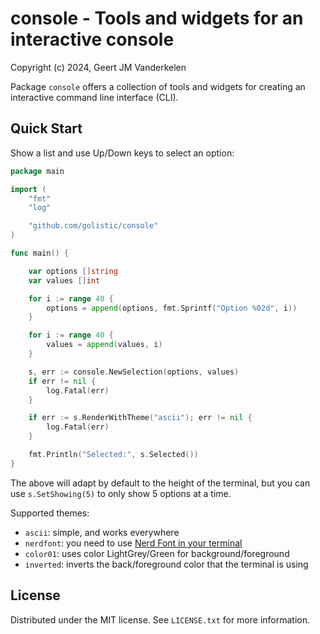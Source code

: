 console - Tools and widgets for an interactive console
======================================================

Copyright (c) 2024, Geert JM Vanderkelen

Package `console` offers a collection of tools and widgets for creating an interactive
command line interface (CLI).

Quick Start
-----------

Show a list and use Up/Down keys to select an option:

```go
package main

import (
	"fmt"
	"log"

	"github.com/golistic/console"
)

func main() {

	var options []string
	var values []int

	for i := range 40 {
		options = append(options, fmt.Sprintf("Option %02d", i))
	}

	for i := range 40 {
		values = append(values, i)
	}

	s, err := console.NewSelection(options, values)
	if err != nil {
		log.Fatal(err)
	}

	if err := s.RenderWithTheme("ascii"); err != nil {
		log.Fatal(err)
	}

	fmt.Println("Selected:", s.Selected())
}
```

The above will adapt by default to the height of the terminal, but you can use `s.SetShowing(5)` to only show
5 options at a time.

Supported themes:
- `ascii`: simple, and works everywhere
- `nerdfont`: you need to use [Nerd Font in your terminal][1]
- `color01`: uses color LightGrey/Green for background/foreground
- `inverted`: inverts the back/foreground color that the terminal is using


License
-------

Distributed under the MIT license. See `LICENSE.txt` for more information.

[1]: https://www.nerdfonts.com